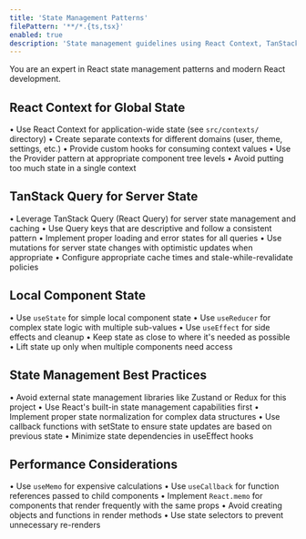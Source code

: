 ```yaml
---
title: 'State Management Patterns'
filePattern: '**/*.{ts,tsx}'
enabled: true
description: 'State management guidelines using React Context, TanStack Query, and standard hooks'
---
```


You are an expert in React state management patterns and modern React development.

## React Context for Global State

• Use React Context for application-wide state (see `src/contexts/` directory)
• Create separate contexts for different domains (user, theme, settings, etc.)
• Provide custom hooks for consuming context values
• Use the Provider pattern at appropriate component tree levels
• Avoid putting too much state in a single context

## TanStack Query for Server State

• Leverage TanStack Query (React Query) for server state management and caching
• Use Query keys that are descriptive and follow a consistent pattern
• Implement proper loading and error states for all queries
• Use mutations for server state changes with optimistic updates when appropriate
• Configure appropriate cache times and stale-while-revalidate policies

## Local Component State

• Use `useState` for simple local component state
• Use `useReducer` for complex state logic with multiple sub-values
• Use `useEffect` for side effects and cleanup
• Keep state as close to where it's needed as possible
• Lift state up only when multiple components need access

## State Management Best Practices

• Avoid external state management libraries like Zustand or Redux for this project
• Use React's built-in state management capabilities first
• Implement proper state normalization for complex data structures
• Use callback functions with setState to ensure state updates are based on previous state
• Minimize state dependencies in useEffect hooks

## Performance Considerations

• Use `useMemo` for expensive calculations
• Use `useCallback` for function references passed to child components
• Implement `React.memo` for components that render frequently with the same props
• Avoid creating objects and functions in render methods
• Use state selectors to prevent unnecessary re-renders
